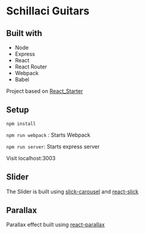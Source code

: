 # Schillaci Guitars

## Built with
- Node
- Express
- React
- React Router
- Webpack
- Babel

Project based on [React_Starter](https://github.com/amitchell89/react_starter)

## Setup
`npm install`

`npm run webpack` : Starts Webpack

`npm run server`: Starts express server

Visit localhost:3003


## Slider

The Slider is built using [slick-carousel](https://www.npmjs.com/package/slick-carousel) and [react-slick](https://github.com/akiran/react-slick)

## Parallax

Parallax effect built using [react-parallax](https://www.npmjs.com/package/react-parallax)
